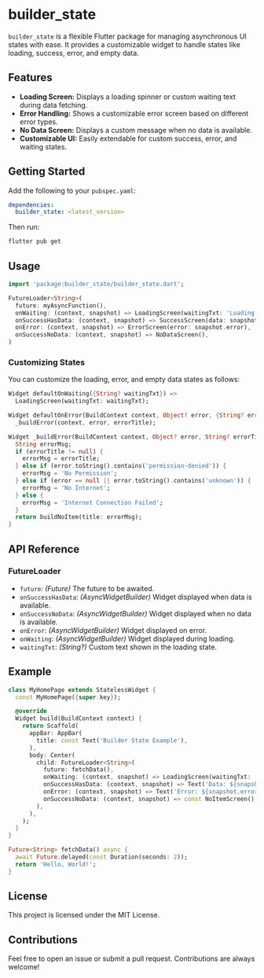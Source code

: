# builder_state

`builder_state` is a flexible Flutter package for managing asynchronous UI states with ease. It provides a customizable widget to handle states like loading, success, error, and empty data.

## Features

- **Loading Screen:** Displays a loading spinner or custom waiting text during data fetching.
- **Error Handling:** Shows a customizable error screen based on different error types.
- **No Data Screen:** Displays a custom message when no data is available.
- **Customizable UI:** Easily extendable for custom success, error, and waiting states.

## Getting Started

Add the following to your `pubspec.yaml`:

```yaml
dependencies:
  builder_state: <latest_version>
```

Then run:

```bash
flutter pub get
```

## Usage

```dart
import 'package:builder_state/builder_state.dart';

FutureLoader<String>(
  future: myAsyncFunction(),
  onWaiting: (context, snapshot) => LoadingScreen(waitingTxt: 'Loading...'),
  onSuccessHasData: (context, snapshot) => SuccessScreen(data: snapshot.data!),
  onError: (context, snapshot) => ErrorScreen(error: snapshot.error),
  onSuccessNoData: (context, snapshot) => NoDataScreen(),
)
```

### Customizing States
You can customize the loading, error, and empty data states as follows:

```dart
Widget defaultOnWaiting({String? waitingTxt}) =>
  LoadingScreen(waitingTxt: waitingTxt);

Widget defaultOnError(BuildContext context, Object? error, {String? errorTitle}) =>
  _buildError(context, error, errorTitle);

Widget _buildError(BuildContext context, Object? error, String? errorTitle) {
  String errorMsg;
  if (errorTitle != null) {
    errorMsg = errorTitle;
  } else if (error.toString().contains('permission-denied')) {
    errorMsg = 'No Permission';
  } else if (error == null || error.toString().contains('unknown')) {
    errorMsg = 'No Internet';
  } else {
    errorMsg = 'Internet Connection Failed';
  }
  return buildNoItem(title: errorMsg);
}
```

## API Reference

### FutureLoader
- `future`: *(Future<T>)* The future to be awaited.
- `onSuccessHasData`: *(AsyncWidgetBuilder<T>)* Widget displayed when data is available.
- `onSuccessNoData`: *(AsyncWidgetBuilder<T>)* Widget displayed when no data is available.
- `onError`: *(AsyncWidgetBuilder<T>)* Widget displayed on error.
- `onWaiting`: *(AsyncWidgetBuilder<T>)* Widget displayed during loading.
- `waitingTxt`: *(String?)* Custom text shown in the loading state.

## Example

```dart
class MyHomePage extends StatelessWidget {
  const MyHomePage({super.key});

  @override
  Widget build(BuildContext context) {
    return Scaffold(
      appBar: AppBar(
        title: const Text('Builder State Example'),
      ),
      body: Center(
        child: FutureLoader<String>(
          future: fetchData(),
          onWaiting: (context, snapshot) => LoadingScreen(waitingTxt: 'Fetching data...'),
          onSuccessHasData: (context, snapshot) => Text('Data: ${snapshot.data}'),
          onError: (context, snapshot) => Text('Error: ${snapshot.error}'),
          onSuccessNoData: (context, snapshot) => const NoItemScreen(),
        ),
      ),
    );
  }
}

Future<String> fetchData() async {
  await Future.delayed(const Duration(seconds: 2));
  return 'Hello, World!';
}
```

## License

This project is licensed under the MIT License.

## Contributions

Feel free to open an issue or submit a pull request. Contributions are always welcome!